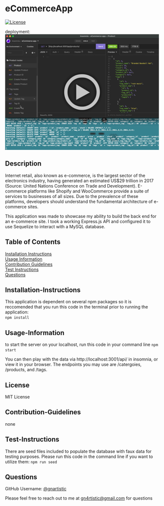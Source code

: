 # eCommerceApp
  [![License](https://img.shields.io/badge/License-MIT-yellow.svg)](https://opensource.org/licenses/MIT)
  
  deployment:[![video](/assets/images/My%20project-1.png)](https://vimeo.com/734953001)  
  ## Description
  
  Internet retail, also known as e-commerce, is the largest sector of the electronics industry, having generated an estimated US$29 trillion in 2017 (Source: United Nations Conference on Trade and Development). E-commerce platforms like Shopify and WooCommerce provide a suite of services to businesses of all sizes. Due to the prevalence of these platforms, developers should understand the fundamental architecture of e-commerce sites.

  This application was made to showcase my ability to build the back end for an e-commerce site. I took a working Express.js API and configured it to use Sequelize to interact with a MySQL database.
  
  ## Table of Contents
  
  [Installation Instructions](#installation-instructions)  
  [Usage Information](#usage-information)  
  [Contribution Guidelines](#contribution-guidelines)  
  [Test Instructions](#test-instructions)  
  [Questions](#questions)  
  
  ## Installation-Instructions
  
  This application is dependent on several npm packages so it is reccomended that you run this code in the terminal prior to running the application:  
  ```npm install```

  
  ## Usage-Information
  
  to start the server on your localhost, run this code in your command line 
  ```npm start```
  
  You can then play with the data via http://localhost:3001/api/ in insomnia, or view it in your browser. The endpoints you may use are /catergoies, /products, and /tags.

  ## License
  
  MIT License
  
  ## Contribution-Guidelines
  
  none
  
  ## Test-Instructions
  There are seed files included to populate the database with faux data for testing purposes. Please run this code in the command line if you want to utilize them:
  ```npm run seed```
  
  ## Questions
  
  GitHub Username: [@gnartistic](https://github.com/gnartistic)  
  
  Please feel free to reach out to me at [gn4rtistic@gmail.com](mailto:gn4rtistic@gmail.com) for questions

